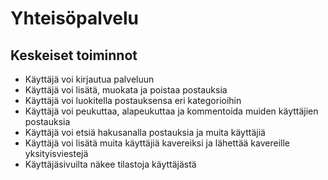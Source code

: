 # Yhteisöpalvelu
## Keskeiset toiminnot
- Käyttäjä voi kirjautua palveluun
- Käyttäjä voi lisätä, muokata ja poistaa postauksia
- Käyttäjä voi luokitella postauksensa eri kategorioihin
- Käyttäjä voi peukuttaa, alapeukuttaa ja kommentoida muiden käyttäjien postauksia
- Käyttäjä voi etsiä hakusanalla postauksia ja muita käyttäjiä
- Käyttäjä voi lisätä muita käyttäjiä kavereiksi ja lähettää kavereille yksityisviestejä
- Käyttäjäsivuilta näkee tilastoja käyttäjästä
